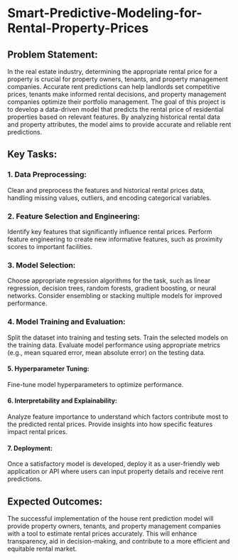 # Smart-Predictive-Modeling-for-Rental-Property-Prices
## Problem Statement:
In the real estate industry, determining the appropriate rental price for a property is crucial for
property owners, tenants, and property management companies. Accurate rent predictions can
help landlords set competitive prices, tenants make informed rental decisions, and property
management companies optimize their portfolio management.
The goal of this project is to develop a data-driven model that predicts the rental price of
residential properties based on relevant features. By analyzing historical rental data and
property attributes, the model aims to provide accurate and reliable rent predictions.
## Key Tasks:
### 1. Data Preprocessing:
Clean and preprocess the features and historical rental prices data, handling missing
values, outliers, and encoding categorical variables.
### 2. Feature Selection and Engineering:
Identify key features that significantly influence rental prices. Perform feature
engineering to create new informative features, such as proximity scores to important
facilities.
### 3. Model Selection:
Choose appropriate regression algorithms for the task, such as linear regression,
decision trees, random forests, gradient boosting, or neural networks. Consider
ensembling or stacking multiple models for improved performance.
### 4. Model Training and Evaluation:
Split the dataset into training and testing sets. Train the selected models on the training
data. Evaluate model performance using appropriate metrics (e.g., mean squared error,
mean absolute error) on the testing data.
#### 5. Hyperparameter Tuning:
Fine-tune model hyperparameters to optimize performance.
#### 6. Interpretability and Explainability:
Analyze feature importance to understand which factors contribute most to the predicted
rental prices. Provide insights into how specific features impact rental prices.
#### 7. Deployment:
Once a satisfactory model is developed, deploy it as a user-friendly web application or
API where users can input property details and receive rent predictions.

## Expected Outcomes:
The successful implementation of the house rent prediction model will provide property owners,
tenants, and property management companies with a tool to estimate rental prices accurately.
This will enhance transparency, aid in decision-making, and contribute to a more efficient and
equitable rental market.

